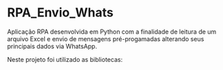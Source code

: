 # RPA_Envio_Whats

Aplicação RPA desenvolvida em Python com a finalidade de leitura de um arquivo Excel e envio de mensagens pré-progamadas alterando seus principais dados via WhatsApp.

Neste projeto foi utilizado as bibliotecas: 

